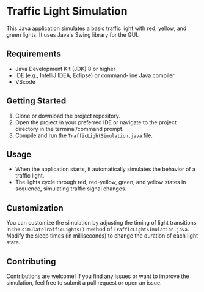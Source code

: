 # Traffic Light Simulation

This Java application simulates a basic traffic light with red, yellow, and green lights. It uses Java's Swing library for the GUI.

## Requirements

- Java Development Kit (JDK) 8 or higher
- IDE (e.g., IntelliJ IDEA, Eclipse) or command-line Java compiler
- VScode

## Getting Started

1. Clone or download the project repository.
2. Open the project in your preferred IDE or navigate to the project directory in the terminal/command prompt.
3. Compile and run the `TrafficLightSimulation.java` file.

## Usage

- When the application starts, it automatically simulates the behavior of a traffic light.
- The lights cycle through red, red-yellow, green, and yellow states in sequence, simulating traffic signal changes.

## Customization

You can customize the simulation by adjusting the timing of light transitions in the `simulateTrafficLights()` method of `TrafficLightSimulation.java`. Modify the sleep times (in milliseconds) to change the duration of each light state.

## Contributing

Contributions are welcome! If you find any issues or want to improve the simulation, feel free to submit a pull request or open an issue.


